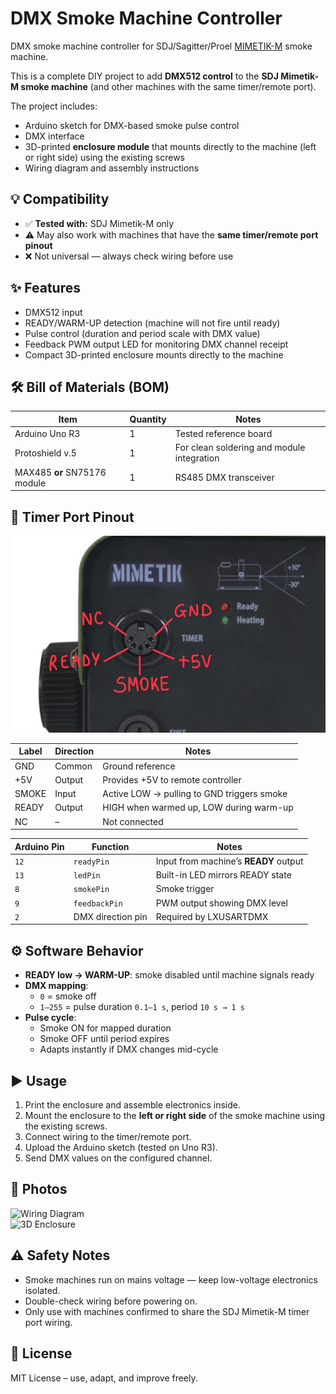 # DMX Smoke Machine Controller

DMX smoke machine controller for SDJ/Sagitter/Proel [MIMETIK-M](https://www.sdjlighting.com/en/prodotto/sg-mimetikm-smoke-machine-mimetik-900w/) smoke machine.

This is a complete DIY project to add **DMX512 control** to the **SDJ Mimetik-M smoke machine** (and other machines with the same timer/remote port).

The project includes:  
- Arduino sketch for DMX-based smoke pulse control  
- DMX interface  
- 3D-printed **enclosure module** that mounts directly to the machine (left or right side) using the existing screws  
- Wiring diagram and assembly instructions  

## 💡 Compatibility

- ✅ **Tested with:** SDJ Mimetik-M only  
- ⚠️ May also work with machines that have the **same timer/remote port pinout**  
- ❌ Not universal — always check wiring before use  

## ✨ Features
- DMX512 input
- READY/WARM-UP detection (machine will not fire until ready)  
- Pulse control (duration and period scale with DMX value)  
- Feedback PWM output LED for monitoring DMX channel receipt  
- Compact 3D-printed enclosure mounts directly to the machine  

## 🛠 Bill of Materials (BOM)

| Item | Quantity | Notes |
|------|----------|-------|
| Arduino Uno R3 | 1 | Tested reference board |
| Protoshield v.5 | 1 | For clean soldering and module integration |
| MAX485 **or** SN75176 module | 1 | RS485 DMX transceiver |

## 📌 Timer Port Pinout
![Pinout](Timer%20Pinout.jpg)
    

| Label | Direction | Notes                                      |
| ----- | --------- | ------------------------------------------ |
| GND   | Common    | Ground reference                           |
| +5V   | Output    | Provides +5V to remote controller          |
| SMOKE | Input     | Active LOW → pulling to GND triggers smoke |
| READY | Output    | HIGH when warmed up, LOW during warm-up    |
| NC    | –         | Not connected                              |


| Arduino Pin | Function | Notes |
|------|----------|-------|
| `12` | `readyPin`        | Input from machine’s **READY** output |
| `13` | `ledPin`          | Built-in LED mirrors READY state |
| `8`  | `smokePin`        | Smoke trigger                   |
| `9`  | `feedbackPin`     | PWM output showing DMX level |
| `2`  | DMX direction pin | Required by LXUSARTDMX |

## ⚙️ Software Behavior

- **READY low → WARM-UP**: smoke disabled until machine signals ready  
- **DMX mapping**:  
  - `0` = smoke off  
  - `1–255` = pulse duration `0.1–1 s`, period `10 s → 1 s`  
- **Pulse cycle**:  
  - Smoke ON for mapped duration  
  - Smoke OFF until period expires  
  - Adapts instantly if DMX changes mid-cycle  

## ▶️ Usage
1. Print the enclosure and assemble electronics inside.  
2. Mount the enclosure to the **left or right side** of the smoke machine using the existing screws.  
3. Connect wiring to the timer/remote port.  
4. Upload the Arduino sketch (tested on Uno R3).  
5. Send DMX values on the configured channel.  

## 📸 Photos

![Wiring Diagram](./wiring-diagram.png)  
![3D Enclosure](./enclosure.png)  

## ⚠️ Safety Notes
- Smoke machines run on mains voltage — keep low-voltage electronics isolated.  
- Double-check wiring before powering on.  
- Only use with machines confirmed to share the SDJ Mimetik-M timer port wiring.  

## 📜 License
MIT License – use, adapt, and improve freely.  
